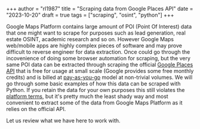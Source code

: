 +++
author = "rl1987"
title = "Scraping data from Google Places API"
date = "2023-10-20"
draft = true
tags = ["scraping", "osint", "python"]
+++

Google Maps Platform contains large amount of POI (Point Of Interest) data that
one might want to scrape for purposes such as lead generation, real estate
OSINT, academic research and so on. However Google Maps web/mobile apps
are highly complex pieces of software and may prove difficult to reverse engineer
for data extraction. Once could go through the incovenience of doing some browser
automation for scraping, but the very same POI data can be extracted through scraping
the official [Google Places API](https://developers.google.com/maps/documentation/places/web-service/overview)
that is free for usage at small scale (Google provides some free monthly credits) 
and is billed at [pay-as-you-go](https://developers.google.com/maps/documentation/places/web-service/usage-and-billing#new-payg)
model at non-trivial volumes. We will go through some basic examples of how this
data can be scraped with Python. If you retain the data for your own purposes
this still violates the [platform terms](https://cloud.google.com/maps-platform/terms), 
but it's pretty much the least shady way and most convenient to extract some of 
the data from Google Maps Platform as it relies on the official API.

Let us review what we have here to work with.

